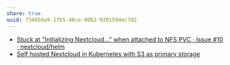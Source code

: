 ```yaml
---
share: true
uuid: 734650a9-17b5-48ce-9062-9201594ec7d2
---
```

* [Stuck at "Initializing Nextcloud..." when attached to NFS PVC · Issue #10 · nextcloud/helm](https://github.com/nextcloud/helm/issues/10)
* [Self hosted Nextcloud in Kubernetes with S3 as primary storage](https://vitobotta.com/2021/02/15/nextcloud-kubernetes-s3-primary-storage/)
